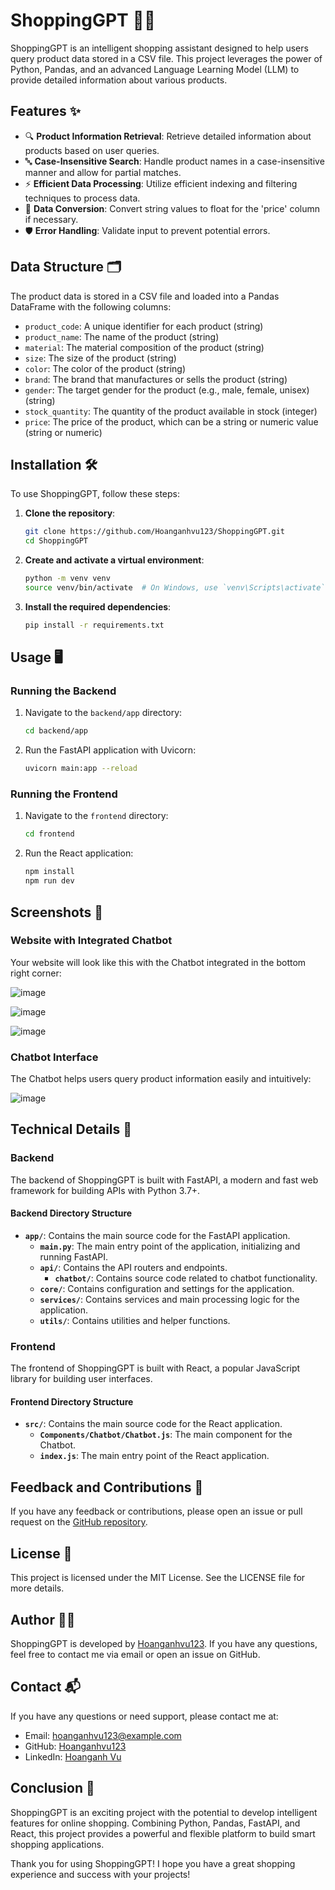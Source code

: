 # ShoppingGPT 🛒🤖

ShoppingGPT is an intelligent shopping assistant designed to help users query product data stored in a CSV file. This project leverages the power of Python, Pandas, and an advanced Language Learning Model (LLM) to provide detailed information about various products.

## Features ✨

- 🔍 **Product Information Retrieval**: Retrieve detailed information about products based on user queries.
- 🔤 **Case-Insensitive Search**: Handle product names in a case-insensitive manner and allow for partial matches.
- ⚡ **Efficient Data Processing**: Utilize efficient indexing and filtering techniques to process data.
- 🔄 **Data Conversion**: Convert string values to float for the 'price' column if necessary.
- 🛡️ **Error Handling**: Validate input to prevent potential errors.

## Data Structure 🗂️

The product data is stored in a CSV file and loaded into a Pandas DataFrame with the following columns:

- `product_code`: A unique identifier for each product (string)
- `product_name`: The name of the product (string)
- `material`: The material composition of the product (string)
- `size`: The size of the product (string)
- `color`: The color of the product (string)
- `brand`: The brand that manufactures or sells the product (string)
- `gender`: The target gender for the product (e.g., male, female, unisex) (string)
- `stock_quantity`: The quantity of the product available in stock (integer)
- `price`: The price of the product, which can be a string or numeric value (string or numeric)

## Installation 🛠️

To use ShoppingGPT, follow these steps:

1. **Clone the repository**:
    ```bash
    git clone https://github.com/Hoanganhvu123/ShoppingGPT.git
    cd ShoppingGPT
    ```

2. **Create and activate a virtual environment**:
    ```bash
    python -m venv venv
    source venv/bin/activate  # On Windows, use `venv\Scripts\activate`
    ```

3. **Install the required dependencies**:
    ```bash
    pip install -r requirements.txt
    ```

## Usage 🖥️

### Running the Backend

1. Navigate to the `backend/app` directory:
    ```bash
    cd backend/app
    ```

2. Run the FastAPI application with Uvicorn:
    ```bash
    uvicorn main:app --reload
    ```

### Running the Frontend

1. Navigate to the `frontend` directory:
    ```bash
    cd frontend
    ```

2. Run the React application:
    ```bash
    npm install
    npm run dev
    ```

## Screenshots 🌟

### Website with Integrated Chatbot

Your website will look like this with the Chatbot integrated in the bottom right corner:

![image](https://github.com/user-attachments/assets/8337a3c3-9bec-405b-aff6-64af5d6a346f)

![image](https://github.com/user-attachments/assets/fe601030-a688-4f44-a642-683324c9624e)

![image](https://github.com/user-attachments/assets/d0a1b9ae-28f5-4048-be73-00e9709da769)


### Chatbot Interface

The Chatbot helps users query product information easily and intuitively:

![image](https://github.com/user-attachments/assets/0b100e4e-697f-46a5-9b60-c723925418c6)


## Technical Details 🔧

### Backend

The backend of ShoppingGPT is built with FastAPI, a modern and fast web framework for building APIs with Python 3.7+.

#### Backend Directory Structure

- **`app/`**: Contains the main source code for the FastAPI application.
  - **`main.py`**: The main entry point of the application, initializing and running FastAPI.
  - **`api/`**: Contains the API routers and endpoints.
    - **`chatbot/`**: Contains source code related to chatbot functionality.
  - **`core/`**: Contains configuration and settings for the application.
  - **`services/`**: Contains services and main processing logic for the application.
  - **`utils/`**: Contains utilities and helper functions.

### Frontend

The frontend of ShoppingGPT is built with React, a popular JavaScript library for building user interfaces.

#### Frontend Directory Structure

- **`src/`**: Contains the main source code for the React application.
  - **`Components/Chatbot/Chatbot.js`**: The main component for the Chatbot.
  - **`index.js`**: The main entry point of the React application.

## Feedback and Contributions 🌟

If you have any feedback or contributions, please open an issue or pull request on the [GitHub repository](https://github.com/Hoanganhvu123/ShoppingGPT).

## License 📄

This project is licensed under the MIT License. See the LICENSE file for more details.

## Author 👨‍💻

ShoppingGPT is developed by [Hoanganhvu123](https://github.com/Hoanganhvu123). If you have any questions, feel free to contact me via email or open an issue on GitHub.

## Contact 📬

If you have any questions or need support, please contact me at:

- Email: hoanganhvu123@example.com
- GitHub: [Hoanganhvu123](https://github.com/Hoanganhvu123)
- LinkedIn: [Hoanganh Vu](https://www.linkedin.com/in/hoanganhvu)

## Conclusion 🏁

ShoppingGPT is an exciting project with the potential to develop intelligent features for online shopping. Combining Python, Pandas, FastAPI, and React, this project provides a powerful and flexible platform to build smart shopping applications.

Thank you for using ShoppingGPT! I hope you have a great shopping experience and success with your projects!
